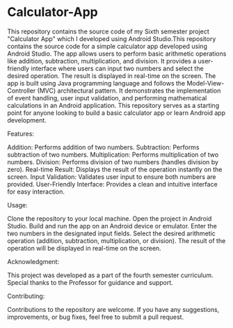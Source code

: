 # Calculator-App
This repository contains the source code of my Sixth semester project "Calculator App" which I developed using Android Studio.This repository contains the source code for a simple calculator app developed using Android Studio. The app allows users to perform basic arithmetic operations like addition, subtraction, multiplication, and division. It provides a user-friendly interface where users can input two numbers and select the desired operation. The result is displayed in real-time on the screen. The app is built using Java programming language and follows the Model-View-Controller (MVC) architectural pattern. It demonstrates the implementation of event handling, user input validation, and performing mathematical calculations in an Android application. This repository serves as a starting point for anyone looking to build a basic calculator app or learn Android app development.

Features:

Addition: Performs addition of two numbers.
Subtraction: Performs subtraction of two numbers.
Multiplication: Performs multiplication of two numbers.
Division: Performs division of two numbers (handles division by zero).
Real-time Result: Displays the result of the operation instantly on the screen.
Input Validation: Validates user input to ensure both numbers are provided.
User-Friendly Interface: Provides a clean and intuitive interface for easy interaction.

Usage:

Clone the repository to your local machine.
Open the project in Android Studio.
Build and run the app on an Android device or emulator.
Enter the two numbers in the designated input fields.
Select the desired arithmetic operation (addition, subtraction, multiplication, or division).
The result of the operation will be displayed in real-time on the screen.

Acknowledgment:

This project was developed as a part of the fourth semester curriculum. Special thanks to the Professor for guidance and support.

Contributing:

Contributions to the repository are welcome. If you have any suggestions, improvements, or bug fixes, feel free to submit a pull request.
